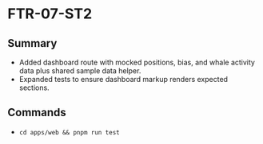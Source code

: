 # FTR-07-ST2

## Summary
- Added dashboard route with mocked positions, bias, and whale activity data plus shared sample data helper.
- Expanded tests to ensure dashboard markup renders expected sections.

## Commands
- `cd apps/web && pnpm run test`
